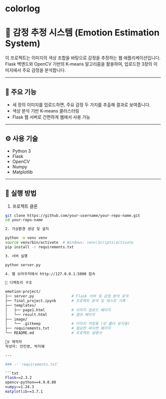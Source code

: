 # colorlog

# 🎨 감정 추정 시스템 (Emotion Estimation System)

이 프로젝트는 이미지의 색상 조합을 바탕으로 감정을 추정하는 웹 애플리케이션입니다.  
Flask 백엔드와 OpenCV 기반의 K-means 알고리즘을 활용하여, 업로드한 3장의 이미지에서 주요 감정을 분석합니다.

---

## 📌 주요 기능

- 세 장의 이미지를 업로드하면, 주요 감정 두 가지를 추출해 결과로 보여줍니다.
- 색상 분석 기반 K-means 클러스터링
- Flask 웹 서버로 간편하게 웹에서 사용 가능

---

## ⚙️ 사용 기술

- Python 3
- Flask
- OpenCV
- Numpy
- Matplotlib

---

## 🚀 실행 방법

1. 프로젝트 클론

```bash
git clone https://github.com/your-username/your-repo-name.git
cd your-repo-name

2. 가상환경 생성 및 설치

python -m venv venv
source venv/bin/activate  # Windows: venv\Scripts\activate
pip install -r requirements.txt

3. 서버 실행

python server.py

4. 웹 브라우저에서 http://127.0.0.1:5000 접속

📁 디렉토리 구조

emotion-project/
├── server.py                 # Flask 서버 및 감정 분석 로직
├── final_project.ipynb       # 프로젝트 분석 및 테스트 기록
├── templates/
│   ├── page1.html            # 이미지 업로드 페이지
│   └── result.html           # 결과 페이지
├── image/
│   └── .gitkeep              # 이미지 저장용 (빈 폴더 유지용)
├── requirements.txt          # 필요한 파이썬 패키지
└── README.md                 # 프로젝트 설명서

🙋‍♀️ 제작자
작성자: 안진영, 박지혜

---

### ✅ `requirements.txt`

```txt
Flask==2.3.2
opencv-python==4.9.0.80
numpy==1.24.3
matplotlib==3.7.1
